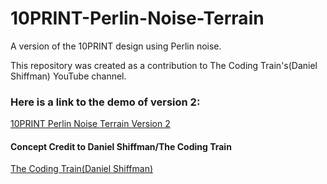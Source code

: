 # 10PRINT-Perlin-Noise-Terrain
A version of the 10PRINT design using Perlin noise.


This repository was created as a contribution to The Coding Train's(Daniel Shiffman) YouTube channel.

### Here is a link to the demo of version 2:
[10PRINT Perlin Noise Terrain Version 2](https://editor.p5js.org/neerb/full/k4_2WOkRe)

#### Concept Credit to Daniel Shiffman/The Coding Train
[The Coding Train(Daniel Shiffman)](https://www.youtube.com/user/shiffman)
